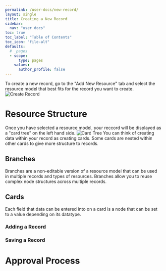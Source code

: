 ```yaml
---
permalink: /user-docs/new-record/
layout: single
title: Creating a New Record
sidebar:
  nav: "user docs"
toc: true
toc_label: "Table of Contents"
toc_icon: "file-alt"
defaults:
  # _pages
  - scope:
      type: pages
    values:
      author_profile: false
---
```

To create a new record, go to the "Add New Resource" tab and select the resource model that best fits for the record you want to create.
![Create Record]({{site.url}}/assets/images/resourceCreate.png)
# Resource Structure
Once you have selected a resource model, your reccord will be displayed as a "card tree" on the left hand side.
![Card Tree]({{site.url}}/assets/images/cardsTree.png)
You can think of creating data within your record as creating cards. Some cards are nested within other cards to give more structure to records.
## Branches
Branches are a non-editable version of a resource model that can be used in multiple records and types of resources. Branches allow you to reuse complex node structures across multiple records.
## Cards
Each field that data can be entered into on a card is a node that can be set to a value depending on its datatype.
### Adding a Record
### Saving a Record

# Approval Process
